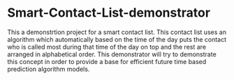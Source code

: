 # Smart-Contact-List-demonstrator
This a demonstrtion project for a smart contact list. This contact list uses an algorithm which automatically based on the time of the day puts the contact who is called
most during that time of the day on top and the rest are arranged in alphabetical order. This demonstrator will try to demonstrate this concept in order to provide a base for efficient future time based prediction algorithm models.
